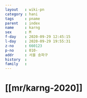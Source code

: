 ```yaml
---
layout   : wiki-pn
category : hani
tags     : pname
parent   : index
name     : karng
sex      : M
f-day    : 2020-09-29 12:45:15
l-day    : 2020-09-29 19:55:31
z-no     : 660123
p-no     : 010-
addr     : 서울 송파구 
history  : 
family   : 
---
```


# [[mr/karng-2020]]  

